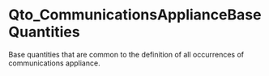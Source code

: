 # Qto_CommunicationsApplianceBaseQuantities

Base quantities that are common to the definition of all occurrences of communications appliance.
